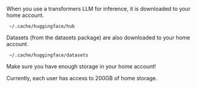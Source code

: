 When you use a transformers LLM for inference, it is downloaded to your home account.

``` ~/.cache/huggingface/hub```

Datasets (from the datasets package) are also downloaded to your home account.

``` ~/.cache/huggingface/datasets```

Make sure you have enough storage in your home account!

Currently, each user has access to 200GB of home storage.  

